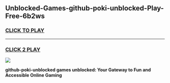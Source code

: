 
## Unblocked-Games-github-poki-unblocked-Play-Free-6b2ws
<h3>
<a href="https://premium76.site?title=github-poki-unblocked&ref=12A">CLICK TO PLAY</a></h3>
<hr>

<h3>
<a href="https://premium76.site?title=github-poki-unblocked&ref=12A">CLICK 2 PLAY</a>
  
</h3>

<a href="https://premium76.site?title=github-poki-unblocked&ref=12A"><img src="https://clearcache.store/games.png"></a>


**github-poki-unblocked games unblocked: Your Gateway to Fun and Accessible Online Gaming**
